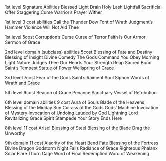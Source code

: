 1st level Signature Abilities
Blessed Light
Drain
Holy Lash
Lightfall
Sacrificial Offer
Staggering Curse
Warrior’s Prayer
Wither

1st level
3 cost abilities
Call the Thunder Dow
Font of Wrath
Judgment’s Hammer
Violence Will Not Aid Thee

1st level 
5cost
Corruption’s Curse
Curse of Terror
Faith Is Our Armor
Sermon of Grace

2nd level domain (subclass) abilities
5cost
Blessing of Fate and Destiny
Blessing of Insight
Divine Comedy
The Gods Command You Obey
Morning Light
Nature Judges Thee
Our Hearts Your Strength
Reap
Sacred Bond
Saint’s Tempest
Statue of Power
Wellspring of Grace


3rd level 
7cost
Fear of the Gods
Saint’s Raiment
Soul Siphon
Words of Wrath and Grace

5th level
9cost
Beacon of Grace
Penance
Sanctuary
Vessel of Retribution

6th level domain abilities
9 cost
Aura of Souls
Blade of the Heavens
Blessing of the Midday Sun
Cuirass of the Gods
Gods’ Machine
Invocation of Mystery
Invocation of Undoing
Lauded by God
Lightning Lord
Revitalizing Grace
Spirit Stampede
Your Story Ends Here

8th level
11 cost
Arise!
Blessing of Steel
Blessing of the Blade
Drag the Unworthy

9th domain
11 cost
Alacrity of the Heart
Bend Fate
Blessing of the Fortress
Divine Dragon
Godstorm
Night Falls
Radiance of Grace
Righteous Phalanx
Solar Flare
Thorn Cage
Word of Final Redemption
Word of Weakening